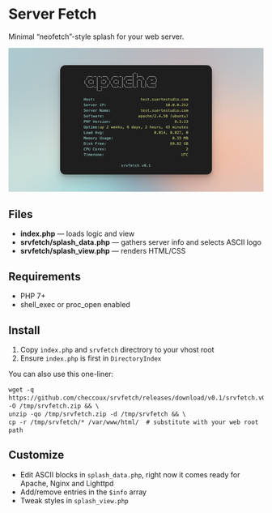 # Server Fetch

Minimal “neofetch”-style splash for your web server.

![product image](screen-v0.1.png)

## Files

- **index.php** — loads logic and view
- **srvfetch/splash_data.php** — gathers server info and selects ASCII logo
- **srvfetch/splash_view.php** — renders HTML/CSS

## Requirements

- PHP 7+
- shell_exec or proc_open enabled

## Install

1. Copy `index.php` and `srvfetch` directrory to your vhost root
2. Ensure `index.php` is first in `DirectoryIndex`


You can also use this one-liner: 
```
wget -q https://github.com/checcoux/srvfetch/releases/download/v0.1/srvfetch.v0.1.zip -O /tmp/srvfetch.zip && \
unzip -qo /tmp/srvfetch.zip -d /tmp/srvfetch && \
cp -r /tmp/srvfetch/* /var/www/html/  # substitute with your web root path
```

## Customize

- Edit ASCII blocks in `splash_data.php`, right now it comes ready for Apache, Nginx and Lighttpd
- Add/remove entries in the `$info` array
- Tweak styles in `splash_view.php`  
